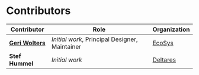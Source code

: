 # Contributors

| Contributor | Role | Organization |
| ---- | ---- | --- |
| [**Geri Wolters**](mailto:geri.wolters@ecosys.nl) | *Initial work*, Principal Designer, Maintainer | [EcoSys](https://www.ecosys.nl) |
| **Stef Hummel** | *Initial work* | [Deltares](https://www.deltares.nl) |
